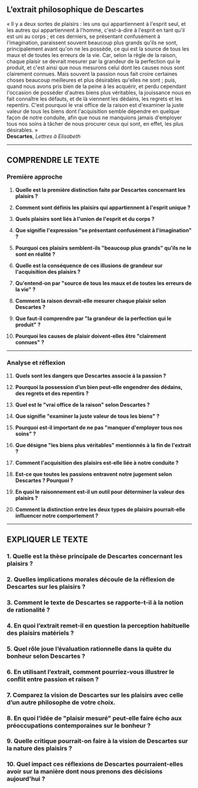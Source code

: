 ## L’extrait philosophique de Descartes 

« Il y a deux sortes de plaisirs : les uns qui appartiennent à l'esprit seul, et les autres qui appartiennent à l'homme, c'est-à-dire à l'esprit en tant qu'il est uni au corps ; et ces derniers, se présentant confusément à l'imagination, paraissent souvent beaucoup plus grands qu'ils ne sont, principalement avant qu'on ne les possède, ce qui est la source de tous les maux et de toutes les erreurs de la vie. Car, selon la règle de la raison, chaque plaisir se devrait mesurer par la grandeur de la perfection qui le produit, et c'est ainsi que nous mesurons celui dont les causes nous sont clairement connues. Mais souvent la passion nous fait croire certaines choses beaucoup meilleures et plus désirables qu'elles ne sont ; puis, quand nous avons pris bien de la peine à les acquérir, et perdu cependant l'occasion de posséder d'autres biens plus véritables, la jouissance nous en fait connaître les défauts, et de là viennent les dédains, les regrets et les repentirs. C'est pourquoi le vrai office de la raison est d'examiner la juste valeur de tous les biens dont l'acquisition semble dépendre en quelque façon de notre conduite, afin que nous ne manquions jamais d'employer tous nos soins à tâcher de nous procurer ceux qui sont, en effet, les plus désirables. »  
**Descartes**, *Lettres à Elisabeth*

---

## COMPRENDRE LE TEXTE

### Première approche

1. **Quelle est la première distinction faite par Descartes concernant les plaisirs ?**

2. **Comment sont définis les plaisirs qui appartiennent à l'esprit unique ?**

3. **Quels plaisirs sont liés à l'union de l'esprit et du corps ?**

4. **Que signifie l'expression "se présentant confusément à l'imagination" ?**

5. **Pourquoi ces plaisirs semblent-ils "beaucoup plus grands" qu'ils ne le sont en réalité ?**

6. **Quelle est la conséquence de ces illusions de grandeur sur l'acquisition des plaisirs ?**

7. **Qu'entend-on par "source de tous les maux et de toutes les erreurs de la vie" ?**

8. **Comment la raison devrait-elle mesurer chaque plaisir selon Descartes ?**

9. **Que faut-il comprendre par "la grandeur de la perfection qui le produit" ?**

10. **Pourquoi les causes de plaisir doivent-elles être "clairement connues" ?**

---

### Analyse et réflexion

11. **Quels sont les dangers que Descartes associe à la passion ?**

12. **Pourquoi la possession d’un bien peut-elle engendrer des dédains, des regrets et des repentirs ?**

13. **Quel est le "vrai office de la raison" selon Descartes ?**

14. **Que signifie "examiner la juste valeur de tous les biens" ?**

15. **Pourquoi est-il important de ne pas "manquer d'employer tous nos soins" ?**

16. **Que désigne "les biens plus véritables" mentionnés à la fin de l'extrait ?**

17. **Comment l'acquisition des plaisirs est-elle liée à notre conduite ?**

18. **Est-ce que toutes les passions entravent notre jugement selon Descartes ? Pourquoi ?**

19. **En quoi le raisonnement est-il un outil pour déterminer la valeur des plaisirs ?**

20. **Comment la distinction entre les deux types de plaisirs pourrait-elle influencer notre comportement ?**

---

## EXPLIQUER LE TEXTE

### 1. Quelle est la thèse principale de Descartes concernant les plaisirs ? 

### 2. Quelles implications morales découle de la réflexion de Descartes sur les plaisirs ?

### 3. Comment le texte de Descartes se rapporte-t-il à la notion de rationalité ? 

### 4. En quoi l’extrait remet-il en question la perception habituelle des plaisirs matériels ?

### 5. Quel rôle joue l’évaluation rationnelle dans la quête du bonheur selon Descartes ?

### 6. En utilisant l’extrait, comment pourriez-vous illustrer le conflit entre passion et raison ?

### 7. Comparez la vision de Descartes sur les plaisirs avec celle d’un autre philosophe de votre choix.

### 8. En quoi l’idée de "plaisir mesuré" peut-elle faire écho aux préoccupations contemporaines sur le bonheur ?

### 9. Quelle critique pourrait-on faire à la vision de Descartes sur la nature des plaisirs ?

### 10. Quel impact ces réflexions de Descartes pourraient-elles avoir sur la manière dont nous prenons des décisions aujourd'hui ?